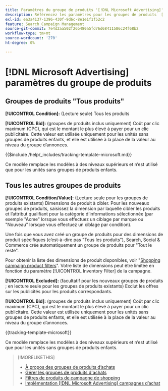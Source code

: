```yaml
---
title: Paramètres du groupe de produits '[!DNL Microsoft Advertising]'
description: Référencez les paramètres pour les groupes de produits  [!DNL Microsoft Advertising] shopping .
exl-id: ea3a4137-1396-430f-9d6c-8e1e1f1f52c2
feature: Search Campaign Management
source-git-commit: 7e4d2aa502f26b480a5fd76d68411586c24f68b2
workflow-type: tm+mt
source-wordcount: '270'
ht-degree: 0%

---
```


# [!DNL Microsoft Advertising] paramètres du groupe de produits

## Groupes de produits &quot;Tous produits&quot;

**[!UICONTROL Condition]:** (Lecture seule) Tous les produits

**[!UICONTROL Bid]:** (groupes de produits inclus uniquement) Coût par clic maximum (CPC), qui est le montant le plus élevé à payer pour un clic publicitaire. Cette valeur est utilisée uniquement pour les unités sans groupes de produits enfants, et elle est utilisée à la place de la valeur au niveau du groupe d’annonces.

<!-- **[!UICONTROL Tracking Template]:** -->

{{$include /help/_includes/tracking-template-microsoft.md}}

Ce modèle remplace les modèles à des niveaux supérieurs et n’est utilisé que pour les unités sans groupes de produits enfants.

## Tous les autres groupes de produits

**[!UICONTROL Condition/Value]:** (Lecture seule pour les groupes de produits existants) Dimensions de produit à cibler. Pour les nouveaux groupes de produits, saisissez la dimension par laquelle cibler les produits et l’attribut qualifiant pour la catégorie d’informations sélectionnée (par exemple &quot;Acme&quot; lorsque vous effectuez un ciblage par marque ou &quot;Nouveau&quot; lorsque vous effectuez un ciblage par condition).

Une fois que vous avez créé un groupe de produits pour des dimensions de produit spécifiques (c’est-à-dire pas &quot;Tous les produits&quot;), Search, Social &amp; Commerce crée automatiquement un groupe de produits pour &quot;Tout le reste&quot;.

Pour obtenir la liste des dimensions de produit disponibles, voir &quot;[Shopping campaign product filters](/help/search-social-commerce/campaign-management/campaigns/shopping-campaign-product-filters.md)&quot;. Votre liste de dimensions peut être limitée en fonction du paramètre [!UICONTROL Inventory Filter] de la campagne.

**[!UICONTROL Excluded]:** (facultatif pour les nouveaux groupes de produits ; en lecture seule pour les groupes de produits existants) Exclut les offres sur les publicités pour les produits correspondants.

**[!UICONTROL Bid]:** (groupes de produits inclus uniquement) Coût par clic maximum (CPC), qui est le montant le plus élevé à payer pour un clic publicitaire. Cette valeur est utilisée uniquement pour les unités sans groupes de produits enfants, et elle est utilisée à la place de la valeur au niveau du groupe d’annonces.

<!-- **[!UICONTROL Tracking Template]:** -->

<!-- ExL can't handle the same include twice in the same file, so using a snippet for the second occurrence.

{{$include /help/_includes/tracking-template-microsoft.md}}
-->

{{tracking-template-microsoft}}

Ce modèle remplace les modèles à des niveaux supérieurs et n’est utilisé que pour les unités sans groupes de produits enfants.

>[!MORELIKETHIS]
>
>* [À propos des groupes de produits d’achats](product-group-about.md)
>* [Gérer les groupes de produits d&#39;achats](product-group-manage.md)
>* [Filtres de produits de campagne de shopping](/help/search-social-commerce/campaign-management/campaigns/shopping-campaign-product-filters.md)
>* [Implémentation [!DNL Microsoft Advertising] campagnes d’achat](/help/search-social-commerce/campaign-management/special-workflows/microsoft-shopping-campaigns.md)

